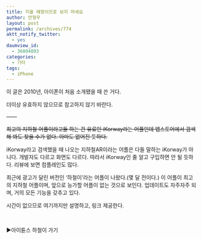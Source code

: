 ```yaml
---
title: 지울 예정이므로 보지 마세요
author: 안형우
layout: post
permalink: /archives/774
aktt_notify_twitter:
  - yes
daumview_id:
  - 36804893
categories:
  - 기타
tags:
  - iPhone
---
```

이 글은 2010년, 아이폰이 처음 소개됐을 때 쓴 거다.

더이상 유효하지 않으므로 참고하지 않기 바란다.

&#8212;&#8212;

<del>최고의 지하철 어플이라고들 하는 건 유료인 iKorway라는 어플인데 앱스토어에서 검색해 봐도 찾을 수가 없다. 아마도 없어진 듯하다.</del>

iKorway라고 검색했을 때 나오는 지하철AR이라는 어플은 다들 말하는 iKorway가 아니다. 개발자도 다르고 화면도 다르다. 따라서 iKorway인 줄 알고 구입하면 안 될 듯하다. 리뷰에 보면 컴플레인도 많다.

최근에 광고가 달린 버전인 &#8216;하철이&#8217;라는 어플이 나왔다.(몇 달 전이다.) 이 어플이 최고의 지하철 어플이며, 앞으로 능가할 어플이 없는 것으로 보인다. 업데이트도 자주자주 되며, 거의 모든 기능을 갖추고 있다.

시간이 없으므로 여기까지만 설명하고, 링크 제공한다.

&nbsp;

▶아이튠스 하철이 가기

&nbsp;